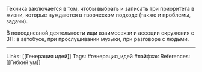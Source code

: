 Техника заключается в том, чтобы выбрать и записать три приоритета в жизни, которые нуждаются в творческом подходе (также и проблемы, задачи). 

В повседневной деятельности ищи взаимосвязи и ассоции окружения с 3П: в автобусе, при прослушивании музыки, при разговоре с людьми. 
___
Links: [[Генерация идей]]
Tags: #генерация_идей #лайфхак 
References: [[Гибкий ум]]